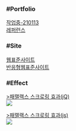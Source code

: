 <h3>#Portfolio</h3>
<a href = "http://chohyunjung0107.dothome.co.kr/port/about.html">작업중-210113</a><br>
<a href = "https://chohyunjung0107.github.io/dothome1/index.html">레퍼런스</a><br>

<h3>#Site</h3>
<a href = "https://chohyunjung0107.github.io/dothome1/webstandard/index.html">웹표준사이트</a><br>
<a href = "https://chohyunjung0107.github.io/dothome1/responsive/index.html">반응형웹표준사이트</a><br>

<h3>#Effect</h3>
<a href = "https://chohyunjung0107.github.io/dothome1/effect/parallax01-jquery.html">>패랠랙스 스크로링 효과(jQ)</a><br>
<img src = "https://user-images.githubusercontent.com/71998606/104396270-b0ce6c80-558d-11eb-992b-92767d87d3fe.png">

<a href = "https://chohyunjung0107.github.io/dothome1/effect/parallax01-javascript.html">>패랠랙스 스크로링 효과(js)</a><br>
<img src = "https://user-images.githubusercontent.com/71998606/104396269-b035d600-558d-11eb-9b79-7667c340e4f7.png">




    



